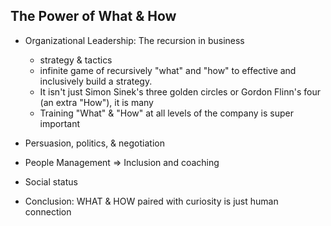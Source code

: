 

## The Power of What & How

- Organizational Leadership: The recursion in business
  + strategy & tactics
  + infinite game of recursively "what" and "how" to effective and inclusively build a strategy.
  + It isn't just Simon Sinek's three golden circles or Gordon Flinn's four (an extra "How"), it is many
  + Training "What" & "How" at all levels of the company is super important


- Persuasion, politics, & negotiation


- People Management => Inclusion and coaching



- Social status


- Conclusion: WHAT & HOW paired with curiosity is just human connection
